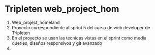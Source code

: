 # Tripleten web_project_hom
1. Web_project_homeland
2. Proyecto correspondiente al sprint 5 del curso de web developer de Tripleten
3. En el proyecto se usan las tecnicas vistas en el sprint como media queries, diseños responsivos y git avanzado
4. 
